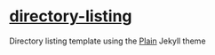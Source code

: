 # [directory-listing](https://jekyll-theme-plain.github.io/directory-listing/)

Directory listing template using the [Plain](https://github.com/jekyll-theme-plain/jekyll-theme-plain) Jekyll theme
